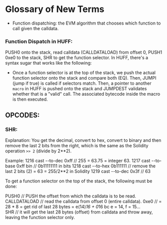 # Glossary of New Terms

- Function dispatching: the EVM algorithm that chooses which function to call given the calldata.

### Function Dispatch in HUFF:
PUSH0 onto the stack, read calldata (CALLDATALOAD) from offset 0, PUSH1 0xe0 to the stack,
SHR to get the function selector. In HUFF, there's a syntax sugar that works like the following:
- Once a function selector is at the top of the stack, we push the actual function selector onto the stack and compare both (EQ). Then, JUMPI (jump if true) is called if selectors match. Then, a pointer to another `macro` in HUFF is pushed onto the stack and JUMPDEST validates whether that is a "valid" call. The associated bytecode inside the macro is then executed.

## OPCODES:

### SHR:
Explanation: You get the decimal, convert to hex, convert to binary and then remove the last
2 bits from the right, which is the same as the Solidity operation `>> 2` (divide by 2**2).

Example:
 1216  cast --to-dec 0xff // 255 = 63.75 = integer 63.
 1217  cast --to-base 0xff bin // 0b11111111 in bits 
 1218  cast --to-hex 0b111111 // remove the last 2 bits (2) = 63 = 255/2**2 in Solidity
 1219  cast --to-dec 0x3f // 63

To get a function selector on the top of the stack, the following must be done:

PUSH0 // PUSH the offset from which the calldata is to be read.
CALLDATALOAD // read the calldata from offset 0 (entire calldata).
0xe0 // = 28 * 8 = get rid of last 28 bytes = e(14)*16 + 0*16 bc e = 14, f = 15...  
SHR // it will get the last 28 bytes (offset) from calldata and throw away, leaving the function selector only.

